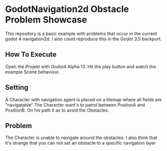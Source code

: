 # GodotNavigation2d Obstacle Problem Showcase

This repository is a basic example with problems that occur in the current godot 4 navigation2d.
I also could reproduce this in the Godot 3.5 backport.

## How To Execute
Open the Projekt with Godot4 Alpha 13.
Hit the play button and watch the example Scene behaviour.

## Setting
A Character with navigation agent is placed on a tilemap where all fields are "navigatable"
The Character want's to patrol between PositonA and PositionB. 
On his path it as to avoid the Obstacles.

## Problem
The Character is unable to navigate around the obstacles.
I also think that it's strange that you can not set an obstacle to a specific navigation layer
